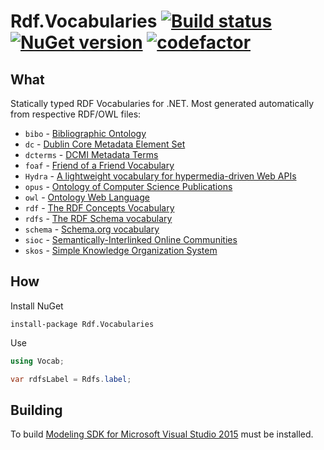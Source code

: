 # Rdf.Vocabularies [![Build status](https://ci.appveyor.com/api/projects/status/8uepsle8g54v101m?svg=true)](https://ci.appveyor.com/project/tpluscode78631/jsonld-entities/branch/master) [![NuGet version](https://badge.fury.io/nu/rdf.vocabularies.svg)](https://badge.fury.io/nu/rdf.vocabularies) [![codefactor][codefactor-badge]][codefactor-link]
 
## What 

Statically typed RDF Vocabularies for .NET. Most generated automatically from respective RDF/OWL files:

* `bibo` - [Bibliographic Ontology](http://lov.okfn.org/dataset/lov/vocabs/bibo)
* `dc` - [Dublin Core Metadata Element Set](http://lov.okfn.org/dataset/lov/vocabs/dce)
* `dcterms` - [DCMI Metadata Terms](http://lov.okfn.org/dataset/lov/vocabs/dcterms)
* `foaf` - [Friend of a Friend Vocabulary](http://lov.okfn.org/dataset/lov/vocabs/foaf)
* `Hydra` - [A lightweight vocabulary for hypermedia-driven Web APIs](http://www.hydra-cg.com/)
* `opus` - [Ontology of Computer Science Publications](http://lov.okfn.org/dataset/lov/vocabs/opus)
* `owl` - [Ontology Web Language](http://lov.okfn.org/dataset/lov/vocabs/owl)
* `rdf` - [The RDF Concepts Vocabulary](http://lov.okfn.org/dataset/lov/vocabs/rdf)
* `rdfs` - [The RDF Schema vocabulary](http://lov.okfn.org/dataset/lov/vocabs/rdfs)
* `schema` - [Schema.org vocabulary](http://lov.okfn.org/dataset/lov/vocabs/schema)
* `sioc` - [Semantically-Interlinked Online Communities](http://lov.okfn.org/dataset/lov/vocabs/sioc)
* `skos` - [Simple Knowledge Organization System](http://lov.okfn.org/dataset/lov/vocabs/skos)

## How

Install NuGet

```
install-package Rdf.Vocabularies
```

Use

``` csharp
using Vocab;

var rdfsLabel = Rdfs.label;
```

## Building

To build [Modeling SDK for Microsoft Visual Studio 2015](https://www.microsoft.com/en-us/download/details.aspx?id=48148) must be installed.

[codefactor-badge]: https://www.codefactor.io/repository/github/wikibus/Rdf.Vocabularies/badge/master
[codefactor-link]: https://www.codefactor.io/repository/github/wikibus/Rdf.Vocabularies/overview/master
